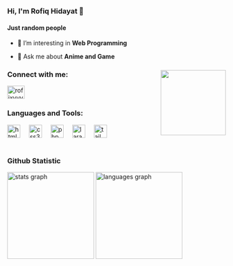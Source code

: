<h3 align="left">Hi, I'm Rofiq Hidayat 👋</h3>
<h4 align="left">Just random people</h4>

- 🌱 I’m interesting in **Web Programming**

- 💬 Ask me about **Anime and Game**

<div align "right">
<img align="right" height="150" src="https://giffiles.alphacoders.com/221/221698.gif"  />
<h3 align="left">Connect with me:</h3>
<p align="left">
<a href="https://instagram.com/rofixyyy" target="blank"><img align="center" src="https://raw.githubusercontent.com/rahuldkjain/github-profile-readme-generator/master/src/images/icons/Social/instagram.svg" alt="rofixyyy" height="30" width="40" /></a>
</p>
</div>

<h3 align="left">Languages and Tools:</h3>
<div align="left">
  <img src="https://cdn.jsdelivr.net/gh/devicons/devicon/icons/html5/html5-original.svg" height="30" alt="html5 logo"  />
  <img width="12" />
  <img src="https://cdn.jsdelivr.net/gh/devicons/devicon/icons/css3/css3-original.svg" height="30" alt="css3 logo"  />
  <img width="12" />
  <img src="https://cdn.jsdelivr.net/gh/devicons/devicon/icons/php/php-original.svg" height="30" alt="php logo"  />
  <img width="12" />
  <img src="https://cdn.jsdelivr.net/gh/devicons/devicon/icons/laravel/laravel-original.svg" height="30" alt="laravel logo"  />
  <img width="12" />
  <img src="https://cdn.jsdelivr.net/gh/devicons/devicon/icons/tailwindcss/tailwindcss-original-wordmark.svg" height="30" alt="tailwindcss logo"  />
</div>

<br>

<h3 align="left">Github Statistic</h3>
<div align="left">
  <img src="https://github-readme-stats.vercel.app/api?username=Rofixy&hide_title=false&hide_rank=false&show_icons=true&include_all_commits=true&count_private=true&disable_animations=false&theme=algolia&locale=en&hide_border=false" height="200" alt="stats graph"  />
  <img src="https://github-readme-stats.vercel.app/api/top-langs?username=Rofixy&locale=en&hide_title=false&layout=compact&card_width=320&langs_count=5&theme=algolia&hide_border=false" height="200" alt="languages graph"  />
</div>
